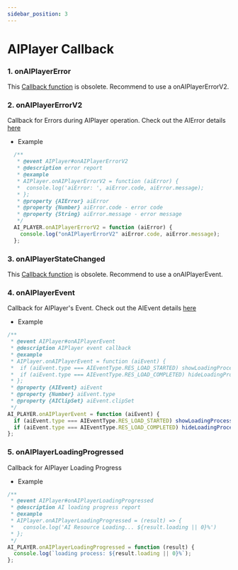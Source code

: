 ```yaml
---
sidebar_position: 3
---
```


# AIPlayer Callback

### 1. onAIPlayerError

This [Callback function](../../../1.3.x/aihuman/web-sdk/apis/aiplayer-callback) is obsolete.
Recommend to use a onAIPlayerErrorV2.

### 2. onAIPlayerErrorV2

Callback for Errors during AIPlayer operation. Check out the AIError details [here](../apis/aiplayer-data)

- Example

```javascript
  /**
   * @event AIPlayer#onAIPlayerErrorV2
   * @description error report
   * @example
   * AIPlayer.onAIPlayerErrorV2 = function (aiError) {
   *  console.log('aiError: ', aiError.code, aiError.message);
   * };
   * @property {AIError} aiError
   * @property {Number} aiError.code - error code
   * @property {String} aiError.message - error message
   */
  AI_PLAYER.onAIPlayerErrorV2 = function (aiError) {
    console.log("onAIPlayerErrorV2" aiError.code, aiError.message);
  };
```

### 3. onAIPlayerStateChanged

This [Callback function](../../../1.3.x/aihuman/web-sdk/apis/aiplayer-callback) is obsolete.
Recommend to use a onAIPlayerEvent.

### 4. onAIPlayerEvent

Callback for AIPlayer's Event. Check out the AIEvent details [here](../apis/aiplayer-data)

- Example

```javascript
/**
 * @event AIPlayer#onAIPlayerEvent
 * @description AIPlayer event callback
 * @example
 * AIPlayer.onAIPlayerEvent = function (aiEvent) {
 *  if (aiEvent.type === AIEventType.RES_LOAD_STARTED) showLoadingProcess();
 *  if (aiEvent.type === AIEventType.RES_LOAD_COMPLETED) hideLoadingProcess();
 * };
 * @property {AIEvent} aiEvent
 * @property {Number} aiEvent.type
 * @property {AIClipSet} aiEvent.clipSet
 */
AI_PLAYER.onAIPlayerEvent = function (aiEvent) {
  if (aiEvent.type === AIEventType.RES_LOAD_STARTED) showLoadingProcess();
  if (aiEvent.type === AIEventType.RES_LOAD_COMPLETED) hideLoadingProcess();
};
```

### 5. onAIPlayerLoadingProgressed

Callback for AIPlayer Loading Progress

- Example

```javascript
/**
 * @event AIPlayer#onAIPlayerLoadingProgressed
 * @description AI loading progress report
 * @example
 * AIPlayer.onAIPlayerLoadingProgressed = (result) => {
 *   console.log('AI Resource Loading... ${result.loading || 0}%')
 * };
 */
AI_PLAYER.onAIPlayerLoadingProgressed = function (result) {
  console.log(`loading process: ${result.loading || 0}%`);
};
```
